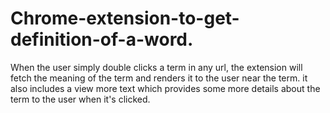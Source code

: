 # Chrome-extension-to-get-definition-of-a-word.
When the user simply double clicks a term in any url, the extension will fetch the meaning of the term and renders it to the user near the term.
it also includes a view more text which provides some more details about the term to the user when it's clicked.
